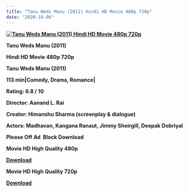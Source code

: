 ```yaml
---
title: "Tanu Weds Manu (2011) Hindi HD Movie 480p 720p"
date: "2020-10-06"
---
```


[**![Tanu Weds Manu (2011) Hindi HD Movie 480p 720p ](https://1.bp.blogspot.com/-MOIELPMDkOs/XwqodXE9rrI/AAAAAAAAD-k/x3UmXWm06XkcZOmsbbii9GTQu5XgMKIBgCLcBGAsYHQ/s1600/tanu1.webp "Tanu Weds Manu (2011) Hindi HD Movie 480p 720p ")**](https://1.bp.blogspot.com/-MOIELPMDkOs/XwqodXE9rrI/AAAAAAAAD-k/x3UmXWm06XkcZOmsbbii9GTQu5XgMKIBgCLcBGAsYHQ/s1600/tanu1.webp)

 **Tanu Weds Manu (2011)**

**Hindi HD Movie 480p 720p** 

**Tanu Weds Manu (2011)**

**113 min|Comedy, Drama, Romance|**

**Rating: 6.8 / 10** 

**Director: Aanand L. Rai**

**Creator: Himanshu Sharma (screenplay & dialogue)**

**Actors: Madhavan, Kangana Ranaut, Jimmy Sheirgill, Deepak Dobriyal**

**Please Off Ad  Block Download**

 **Movie HD High Quality 480p** 

**[Download](https://zee.gl/pwZBx)** 

 **Movie HD High Quality 720p** 

**[Download](https://zee.gl/zwypW)**
